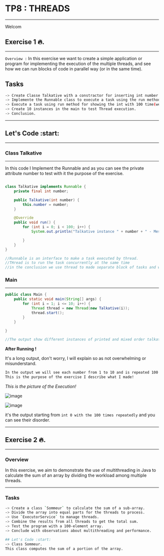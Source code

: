 # TP8 : THREADS
---

Welcom

## Exercise 1 :fire:.
---

`Overview :` In this exercise we want to create a simple application or program for 
implementing the execution of the multiple threads,
and see how we can run blocks of code in parallel way (or in the same time).


**Tasks**
---

```bash
-> Create Classe Talkative with a constractor for inserting int number attribute.
-> Implemente the Runnable class to execute a task using the run method.
-> Execute a task using run method for showing the int with 100 time(we see after the exxecution of this for better understanding).
-> Create 10 instances in the main to test Thread execution.
-> Conclusion.
```

---


## Let's Code :start:
---

### Class Talkative
---
In this code I Implement the Runnable and as you can see the private attribute number to test with it the purpose of the exercise.


```java

class Talkative implements Runnable {
    private final int number;

    public Talkative(int number) {
        this.number = number;
    }

    @Override
    public void run() {
        for (int i = 0; i < 100; i++) {
            System.out.println("Talkative instance " + number + " - Message " + i);

        }
    }
}

//Runnable is an interface to make a task executed by thread.
//THread is to run the task concurrently at the same time
//in the conclusion we use thread to made separate block of tasks and we use the start to execute or implement all in the same time
```

### Main
---

```java
public class Main {
    public static void main(String[] args) {
        for (int i = 1; i <= 10; i++) {
            Thread thread = new Thread(new Talkative(i));
            thread.start();
        }
    }

}

//The output show different instances of printed and mixed order talkative ,they are printed simultaneity, so we can conclude that when we execute the run in Runnable interface to

```


**After Running !**

It's a long output, don't worry, I will explain so as not overwhelming or misunderstand.

```bash
In the output we will see each number from 1 to 10 and is repeated 100 times, but in ,arbitrary order,
This is the purpose of the exercise I describe what I made!
```

*This is the picture of the Execution!*

![image](https://github.com/user-attachments/assets/6cdb12d5-82a6-42e4-ac38-bcdbb33ecf7b)

![image](https://github.com/user-attachments/assets/64beed09-ab08-4c35-833b-55d153d8e293)

it's the output starting from `int 0 with the 100 times repeatedly` and you can see their disorder.




---

## Exercise 2 :fire:.
---

### Overview
In this exercise, we aim to demonstrate the use of multithreading in Java to calculate the sum of an array by dividing the workload among multiple threads.

---

### **Tasks**
```bash
-> Create a class `Sommeur` to calculate the sum of a sub-array.
-> Divide the array into equal parts for the threads to process.
-> Use `ExecutorService` to manage threads.
-> Combine the results from all threads to get the total sum.
-> Test the program with a 100-element array.
-> Conclude with observations about multithreading and performance.

## Let's Code :start:
-> Class Sommeur.
This class computes the sum of a portion of the array.



